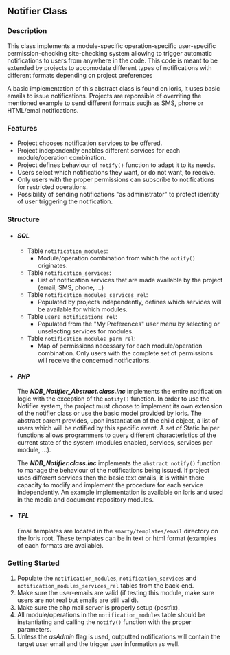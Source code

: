 ## Notifier Class

### Description
  This class implements a module-specific operation-specific user-specific permission-checking site-checking system allowing to trigger automatic notifications to users from anywhere in the code. This code is meant to be extended by projects to accomodate different types of notifications with different formats depending on project preferences
 
  A basic implementation of this abstract class is found on loris, it uses basic emails to issue notifications. Projects are reponsible of overriting the mentioned example to send different formats sucjh as SMS, phone or HTML/emal notifications. 
   
### Features

 - Project chooses notification services to be offered.
 - Project independently enables different services for each module/operation combination.
 - Project defines behaviour of `notify()` function to adapt it to its needs.
 - Users select which notifications they want, or do not want, to receive.
 - Only users with the proper permissions can subscribe to notifications for restricted operations.
 - Possibility of sending notifications "as administrator" to protect identity of user triggering the notification.


### Structure
- #### *SQL*
   - Table `notification_modules`:
     - Module/operation combination from which the `notify()` originates.
   - Table `notification_services`:
     - List of notification services that are made available by the project (email, SMS, phone, ...)
   - Table `notification_modules_services_rel`:
     - Populated by projects independently, defines which services will be available for which modules.
   - Table `users_notifications_rel`:
     - Populated from the "My Preferences" user menu by selecting or unselecting services for modules.
   - Table `notification_modules_perm_rel`:
     - Map of permissions necessary for each module/operation combination. Only users with the complete set of permissions will receive the concerned notifications.
     
- #### *PHP* 
   The ***NDB_Notifier_Abstract.class.inc*** implements the entire notification logic with the exception of the `notify()` function. In order to use the Notifier system, the project must choose to implement its own extension of the notifier class or use the basic model provided by loris. The abstract parent provides, upon instantiation of the child object, a list of users which will be notified by this specific event. A set of Static helper functions allows programmers to query different characteristics of the current state of the system (modules enabled, services, services per module, ...).
   
   The ***NDB_Notifier.class.inc*** implements the `abstract notify()` function to manage the behaviour of the notifications being issued. If project uses different services then the basic text emails, it is within there capacity to modify and implement the procedure for each service independently. An example implementation is available on loris and used in the media and document-repository modules. 
   
- #### *TPL*
   Email templates are located in the `smarty/templates/email` directory on the loris root. These templates can be in text or html format (examples of each formats are available).
 
### Getting Started

 1. Populate the `notification_modules`, `notification_services` and `notification_modules_services_rel` tables from the back-end.
 1. Make sure the user-emails are valid (if testing this module, make sure users are not real but emails are still valid).
 1. Make sure the php mail server is properly setup (postfix).
 1. All module/operations in the `notification_modules` table should be instantiating and calling the `notify()` function with the proper parameters.
 1. Unless the *asAdmin* flag is used, outputted notifications will contain the target user email and the trigger user information as well.
 
